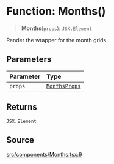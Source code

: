 # Function: Months()

> **Months**(`props`): `JSX.Element`

Render the wrapper for the month grids.

## Parameters

| Parameter | Type |
| :------ | :------ |
| `props` | [`MonthsProps`](../type-aliases/MonthsProps.md) |

## Returns

`JSX.Element`

## Source

[src/components/Months.tsx:9](https://github.com/gpbl/react-day-picker/blob/9ad13dc72fff814dcf720a62f6e3b5ea38e8af6d/src/components/Months.tsx#L9)
